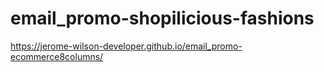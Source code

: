 # email_promo-shopilicious-fashions
https://jerome-wilson-developer.github.io/email_promo-ecommerce8columns/ 
